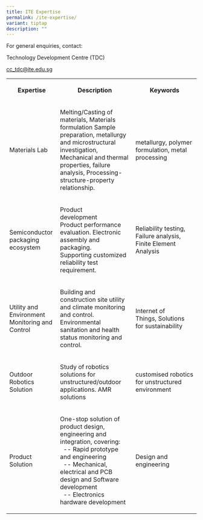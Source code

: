 ```yaml
---
title: ITE Expertise
permalink: /ite-expertise/
variant: tiptap
description: ""
---
```

<p>For general enquiries, contact:</p>
<p>Technology Development Centre (TDC)</p>
<p><a href="mailto:cc_tdc@ite.edu.sg" rel="noopener noreferrer nofollow" target="_blank">cc_tdc@ite.edu.sg</a>
</p>
<table style="minWidth: 75px">
<colgroup>
<col>
<col>
<col>
</colgroup>
<tbody>
<tr>
<th rowspan="1" colspan="1">
<p>Expertise</p>
</th>
<th rowspan="1" colspan="1">
<p>Description</p>
</th>
<th rowspan="1" colspan="1">
<p>Keywords</p>
</th>
</tr>
<tr>
<td rowspan="1" colspan="1">
<p>Materials Lab</p>
</td>
<td rowspan="1" colspan="1">
<p>Melting/Casting of materials, Materials formulation Sample preparation,
metallurgy and microstructural investigation, Mechanical and thermal properties,
failure analysis, Processing-structure-property relationship.</p>
</td>
<td rowspan="1" colspan="1">
<p>metallurgy,&nbsp;polymer formulation, metal processing</p>
</td>
</tr>
<tr>
<td rowspan="1" colspan="1">
<p>Semiconductor packaging ecosystem</p>
</td>
<td rowspan="1" colspan="1">
<p>Product development&nbsp;&nbsp;&nbsp;&nbsp;&nbsp;&nbsp;
<br>Product performance evaluation. Electronic assembly and packaging.
<br>Supporting customized reliability test requirement.</p>
</td>
<td rowspan="1" colspan="1">
<p>Reliability testing, Failure analysis, Finite Element Analysis</p>
</td>
</tr>
<tr>
<td rowspan="1" colspan="1">
<p>Utility and Environment Monitoring and Control</p>
</td>
<td rowspan="1" colspan="1">
<p>Building and construction site utility and climate monitoring and control.
<br>Environmental sanitation and health status monitoring and control.</p>
</td>
<td rowspan="1" colspan="1">
<p>Internet of Things,&nbsp;Solutions for sustainability</p>
</td>
</tr>
<tr>
<td rowspan="1" colspan="1">
<p>Outdoor Robotics Solution&nbsp;</p>
</td>
<td rowspan="1" colspan="1">
<p>Study of robotics solutions for unstructured/outdoor applications. AMR
solutions</p>
</td>
<td rowspan="1" colspan="1">
<p>customised robotics for unstructured environment</p>
</td>
</tr>
<tr>
<td rowspan="1" colspan="1">
<p>Product Solution</p>
</td>
<td rowspan="1" colspan="1">
<p>One-stop solution of product design, engineering and integration, covering:
<br>&nbsp; -- Rapid prototype and engineering
<br>&nbsp; -- Mechanical, electrical and PCB design and Software development
<br>&nbsp; -- Electronics hardware development</p>
</td>
<td rowspan="1" colspan="1">
<p>Design and engineering&nbsp;</p>
</td>
</tr>
</tbody>
</table>
<p></p>